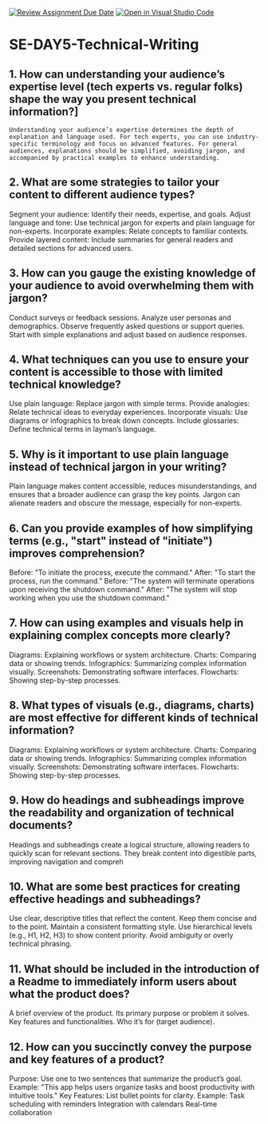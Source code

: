 [![Review Assignment Due Date](https://classroom.github.com/assets/deadline-readme-button-22041afd0340ce965d47ae6ef1cefeee28c7c493a6346c4f15d667ab976d596c.svg)](https://classroom.github.com/a/zsAR-pyY)
[![Open in Visual Studio Code](https://classroom.github.com/assets/open-in-vscode-2e0aaae1b6195c2367325f4f02e2d04e9abb55f0b24a779b69b11b9e10269abc.svg)](https://classroom.github.com/online_ide?assignment_repo_id=17206846&assignment_repo_type=AssignmentRepo)
# SE-DAY5-Technical-Writing
## 1. How can understanding your audience’s expertise level (tech experts vs. regular folks) shape the way you present technical information?]
    Understanding your audience’s expertise determines the depth of explanation and language used. For tech experts, you can use industry-specific terminology and focus on advanced features. For general audiences, explanations should be simplified, avoiding jargon, and accompanied by practical examples to enhance understanding.

## 2. What are some strategies to tailor your content to different audience types?

Segment your audience: Identify their needs, expertise, and goals.
Adjust language and tone: Use technical jargon for experts and plain language for non-experts.
Incorporate examples: Relate concepts to familiar contexts.
Provide layered content: Include summaries for general readers and detailed sections for advanced users.


## 3. How can you gauge the existing knowledge of your audience to avoid overwhelming them with jargon?


Conduct surveys or feedback sessions.
Analyze user personas and demographics.
Observe frequently asked questions or support queries.
Start with simple explanations and adjust based on audience responses.


## 4. What techniques can you use to ensure your content is accessible to those with limited technical knowledge?
Use plain language: Replace jargon with simple terms.
Provide analogies: Relate technical ideas to everyday experiences.
Incorporate visuals: Use diagrams or infographics to break down concepts.
Include glossaries: Define technical terms in layman’s language.



## 5. Why is it important to use plain language instead of technical jargon in your writing?

Plain language makes content accessible, reduces misunderstandings, and ensures that a broader audience can grasp the key points. Jargon can alienate readers and obscure the message, especially for non-experts.


## 6. Can you provide examples of how simplifying terms (e.g., "start" instead of "initiate") improves comprehension?

Before: "To initiate the process, execute the command."
After: "To start the process, run the command."
Before: "The system will terminate operations upon receiving the shutdown command."
After: "The system will stop working when you use the shutdown command."

## 7. How can using examples and visuals help in explaining complex concepts more clearly?


Diagrams: Explaining workflows or system architecture.
Charts: Comparing data or showing trends.
Infographics: Summarizing complex information visually.
Screenshots: Demonstrating software interfaces.
Flowcharts: Showing step-by-step processes.



## 8. What types of visuals (e.g., diagrams, charts) are most effective for different kinds of technical information?


Diagrams: Explaining workflows or system architecture.
Charts: Comparing data or showing trends.
Infographics: Summarizing complex information visually.
Screenshots: Demonstrating software interfaces.
Flowcharts: Showing step-by-step processes.

## 9. How do headings and subheadings improve the readability and organization of technical documents?

Headings and subheadings create a logical structure, allowing readers to quickly scan for relevant sections. They break content into digestible parts, improving navigation and compreh

## 10. What are some best practices for creating effective headings and subheadings?

Use clear, descriptive titles that reflect the content.
Keep them concise and to the point.
Maintain a consistent formatting style.
Use hierarchical levels (e.g., H1, H2, H3) to show content priority.
Avoid ambiguity or overly technical phrasing.


## 11. What should be included in the introduction of a Readme to immediately inform users about what the product does?

A brief overview of the product.
Its primary purpose or problem it solves.
Key features and functionalities.
Who it’s for (target audience).

## 12. How can you succinctly convey the purpose and key features of a product?
Purpose: Use one to two sentences that summarize the product’s goal.
Example: "This app helps users organize tasks and boost productivity with intuitive tools."
Key Features: List bullet points for clarity.
Example:
Task scheduling with reminders
Integration with calendars
Real-time collaboration
